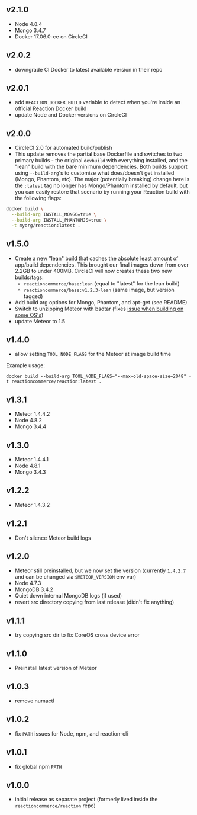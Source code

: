 ## v2.1.0

- Node 4.8.4
- Mongo 3.4.7
- Docker 17.06.0-ce on CircleCI


## v2.0.2

- downgrade CI Docker to latest available version in their repo


## v2.0.1

- add `REACTION_DOCKER_BUILD` variable to detect when you're inside an official Reaction Docker build
- update Node and Docker versions on CircleCI


## v2.0.0

- CircleCI 2.0 for automated build/publish
- This update removes the partial base Dockerfile and switches to two primary builds - the original `devbuild` with everything installed, and the "lean" build with the bare minimum dependencies. Both builds support using `--build-arg`'s to customize what does/doesn't get installed (Mongo, Phantom, etc). The major (potentially breaking) change here is the `:latest` tag no longer has Mongo/Phantom installed by default, but you can easily restore that scenario by running your Reaction build with the following flags:

```sh
docker build \
  --build-arg INSTALL_MONGO=true \
  --build-arg INSTALL_PHANTOMJS=true \
  -t myorg/reaction:latest .
```


## v1.5.0

- Create a new "lean" build that caches the absolute least amount of app/build dependencies. This brought our final images down from over 2.2GB to under 400MB. CircleCI will now creates these two new builds/tags:
  - `reactioncommerce/base:lean` (equal to "latest" for the lean build)
  - `reactioncommerce/base:v1.2.3-lean` (same image, but version tagged)
- Add build arg options for Mongo, Phantom, and apt-get (see README)
- Switch to unzipping Meteor with bsdtar (fixes [issue when building on some OS's](https://github.com/jshimko/meteor-launchpad/issues/39))
- update Meteor to 1.5


## v1.4.0

- allow setting `TOOL_NODE_FLAGS` for the Meteor at image build time

Example usage:  

```
docker build --build-arg TOOL_NODE_FLAGS="--max-old-space-size=2048" -t reactioncommerce/reaction:latest .
```


## v1.3.1

- Meteor 1.4.4.2
- Node 4.8.2
- Mongo 3.4.4


## v1.3.0

- Meteor 1.4.4.1
- Node 4.8.1
- Mongo 3.4.3


## v1.2.2

- Meteor 1.4.3.2


## v1.2.1

- Don't silence Meteor build logs


## v1.2.0

- Meteor still preinstalled, but we now set the version (currently `1.4.2.7` and can be changed via `$METEOR_VERSION` env var)
- Node 4.7.3
- MongoDB 3.4.2
- Quiet down internal MongoDB logs (if used)
- revert src directory copying from last release (didn't fix anything)


## v1.1.1

- try copying src dir to fix CoreOS cross device error


## v1.1.0

- Preinstall latest version of Meteor


## v1.0.3

- remove numactl


## v1.0.2

- fix `PATH` issues for Node, npm, and reaction-cli


## v1.0.1

- fix global npm `PATH`


## v1.0.0

- initial release as separate project (formerly lived inside the `reactioncommerce/reaction` repo)
